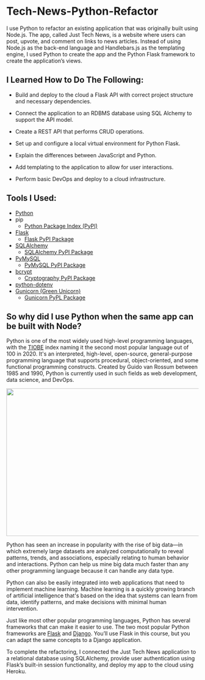 # Tech-News-Python-Refactor
I use Python to refactor an existing application that was originally built using Node.js. The app, called Just Tech News, is a website where users can post, upvote, and comment on links to news articles. Instead of using Node.js as the back-end language and Handlebars.js as the templating engine, I used Python to create the app and the Python Flask framework to create the application’s views.

## I Learned How to Do The Following:

- Build and deploy to the cloud a Flask API with correct project structure and necessary dependencies.

- Connect the application to an RDBMS database using SQL Alchemy to support the API model.

- Create a REST API that performs CRUD operations.

- Set up and configure a local virtual environment for Python Flask.

- Explain the differences between JavaScript and Python.

- Add templating to the application to allow for user interactions.

- Perform basic DevOps and deploy to a cloud infrastructure.

## Tools I Used:

- [Python](https://www.python.org/)
- pip
  - [Python Package Index (PyPI)](https://pypi.org/)
- [Flask](https://palletsprojects.com/p/flask/)
  - [Flask PyPI Package](https://pypi.org/project/Flask/)
- [SQLAlchemy](https://www.sqlalchemy.org/)
  - [SQLAlchemy PyPI Package](https://pypi.org/project/SQLAlchemy/)
- [PyMySQL](https://pymysql.readthedocs.io/en/latest/)
  - [PyMySQL PyPI Package](https://pypi.org/project/PyMySQL/)
- [bcrypt](https://pypi.org/project/bcrypt/)
  - [Cryptography PyPl Package](https://pypi.org/project/cryptography/)
- [python-dotenv](https://pypi.org/project/python-dotenv/)
- [Gunicorn (Green Unicorn)](https://docs.gunicorn.org/en/stable/)
  - [Gunicorn PyPL Package](https://pypi.org/project/gunicorn/)

## So why did I use Python when the same app can be built with Node?

Python is one of the most widely used high-level programming languages, with the [TIOBE](https://www.tiobe.com/tiobe-index/) index naming it the second most popular language out of 100 in 2020. It's an interpreted, high-level, open-source, general-purpose programming language that supports procedural, object-oriented, and some functional programming constructs. Created by Guido van Rossum between 1985 and 1990, Python is currently used in such fields as web development, data science, and DevOps.  

<p align="center">
  <img width="953" height="386" src="https://user-images.githubusercontent.com/52815609/149565520-226a9f4a-9741-496d-9861-7b7e163380f2.png">
</p>

Python has seen an increase in popularity with the rise of big data—in which extremely large datasets are analyzed computationally to reveal patterns, trends, and associations, especially relating to human behavior and interactions. Python can help us mine big data much faster than any other programming language because it can handle any data type.

Python can also be easily integrated into web applications that need to implement machine learning. Machine learning is a quickly growing branch of artificial intelligence that's based on the idea that systems can learn from data, identify patterns, and make decisions with minimal human intervention.  

Just like most other popular programming languages, Python has several frameworks that can make it easier to use. The two most popular Python frameworks are [Flask](https://flask.palletsprojects.com/en/2.0.x/) and [Django](https://www.djangoproject.com/). You’ll use Flask in this course, but you can adapt the same concepts to a Django application.

To complete the refactoring, I connected the Just Tech News application to a relational database using SQLAlchemy, provide user authentication using Flask’s built-in session functionality, and deploy my app to the cloud using Heroku.
